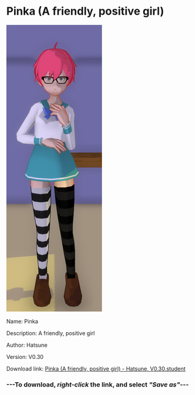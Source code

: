 # Pinka (A friendly, positive girl)

<img src = "https://raw.githubusercontent.com/Arbiter1223/Daigaku-Gurashi-Custom-Students/master/Students/Files/Pinka%20(A%20friendly%2C%20positive%20girl).png">

Name: Pinka

Description: A friendly, positive girl

Author: Hatsune

Version: V0.30

Download link: <a href="https://raw.githubusercontent.com/Arbiter1223/Daigaku-Gurashi-Custom-Students/master/Students/Files/Pinka%20(A%20friendly%2C%20positive%20girl)%20-%20Hatsune%2C%20V0.30.student">Pinka (A friendly, positive girl) - Hatsune, V0.30.student</a>

### ---**To download, _right-click_ the link, and select _"Save as"_**---
